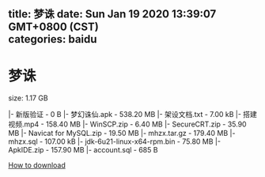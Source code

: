 
title: 梦诛
date: Sun Jan 19 2020 13:39:07 GMT+0800 (CST)    
categories: baidu
---

# 梦诛
size: 1.17 GB
 
 
|- 新版验证 - 0 B
|- 梦幻诛仙.apk - 538.20 MB
|- 架设文档.txt - 7.00 kB
|- 搭建视频.mp4 - 158.40 MB
|- WinSCP.zip - 6.40 MB
|- SecureCRT.zip - 35.90 MB
|- Navicat for MySQL.zip - 19.50 MB
|- mhzx.tar.gz - 179.40 MB
|- mhzx.sql - 107.00 kB
|- jdk-6u21-linux-x64-rpm.bin - 75.80 MB
|- ApkIDE.zip - 157.90 MB
|- account.sql - 685 B

[How to download](https://bpcam.bemobtrk.com/go/2ceec3aa-1ca2-46d6-b9ff-aaa5c184517c?jno=3932)